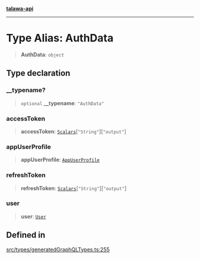 [**talawa-api**](../../../README.md)

***

# Type Alias: AuthData

> **AuthData**: `object`

## Type declaration

### \_\_typename?

> `optional` **\_\_typename**: `"AuthData"`

### accessToken

> **accessToken**: [`Scalars`](Scalars.md)\[`"String"`\]\[`"output"`\]

### appUserProfile

> **appUserProfile**: [`AppUserProfile`](AppUserProfile.md)

### refreshToken

> **refreshToken**: [`Scalars`](Scalars.md)\[`"String"`\]\[`"output"`\]

### user

> **user**: [`User`](User.md)

## Defined in

[src/types/generatedGraphQLTypes.ts:255](https://github.com/Suyash878/talawa-api/blob/e4413cec641a837926071678fed3c7f67234e31e/src/types/generatedGraphQLTypes.ts#L255)
